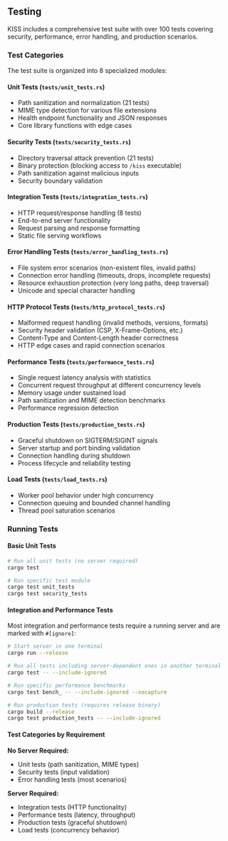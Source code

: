 ## Testing

KISS includes a comprehensive test suite with over 100 tests covering security, performance, error handling, and production scenarios.

### Test Categories

The test suite is organized into 8 specialized modules:

#### Unit Tests (`tests/unit_tests.rs`)
- Path sanitization and normalization (21 tests)
- MIME type detection for various file extensions
- Health endpoint functionality and JSON responses
- Core library functions with edge cases

#### Security Tests (`tests/security_tests.rs`)  
- Directory traversal attack prevention (21 tests)
- Binary protection (blocking access to `/kiss` executable)
- Path sanitization against malicious inputs
- Security boundary validation

#### Integration Tests (`tests/integration_tests.rs`)
- HTTP request/response handling (8 tests) 
- End-to-end server functionality
- Request parsing and response formatting
- Static file serving workflows

#### Error Handling Tests (`tests/error_handling_tests.rs`)
- File system error scenarios (non-existent files, invalid paths)
- Connection error handling (timeouts, drops, incomplete requests)
- Resource exhaustion protection (very long paths, deep traversal)
- Unicode and special character handling

#### HTTP Protocol Tests (`tests/http_protocol_tests.rs`)
- Malformed request handling (invalid methods, versions, formats)
- Security header validation (CSP, X-Frame-Options, etc.)
- Content-Type and Content-Length header correctness
- HTTP edge cases and rapid connection scenarios

#### Performance Tests (`tests/performance_tests.rs`)
- Single request latency analysis with statistics
- Concurrent request throughput at different concurrency levels
- Memory usage under sustained load
- Path sanitization and MIME detection benchmarks
- Performance regression detection

#### Production Tests (`tests/production_tests.rs`)
- Graceful shutdown on SIGTERM/SIGINT signals
- Server startup and port binding validation
- Connection handling during shutdown
- Process lifecycle and reliability testing

#### Load Tests (`tests/load_tests.rs`)
- Worker pool behavior under high concurrency
- Connection queuing and bounded channel handling
- Thread pool saturation scenarios

### Running Tests

#### Basic Unit Tests
```bash
# Run all unit tests (no server required)
cargo test

# Run specific test module
cargo test unit_tests
cargo test security_tests
```

#### Integration and Performance Tests
Most integration and performance tests require a running server and are marked with `#[ignore]`:

```bash
# Start server in one terminal
cargo run --release

# Run all tests including server-dependent ones in another terminal
cargo test -- --include-ignored

# Run specific performance benchmarks
cargo test bench_ -- --include-ignored --nocapture

# Run production tests (requires release binary)
cargo build --release
cargo test production_tests -- --include-ignored
```

#### Test Categories by Requirement

**No Server Required:**
- Unit tests (path sanitization, MIME types)
- Security tests (input validation) 
- Error handling tests (most scenarios)

**Server Required:**
- Integration tests (HTTP functionality)
- Performance tests (latency, throughput)
- Production tests (graceful shutdown)
- Load tests (concurrency behavior)
